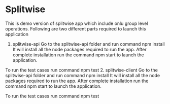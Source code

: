 # Splitwise

This is demo version of splitwise app which include onlu group level operations. Following are two different parts required to launch this application

1. splitwise-api
 Go to the splitwise-api folder and run command npm install
 It will install all the node packages required to run the app.
 After complete installation run the command npm start to launch the application.
 
 To run the test cases  run command npm test
2. splitwise-client
 Go to the splitwise-api folder and run command npm install
 It will install all the node packages required to run the app.
 After complete installation run the command npm start to launch the application.
 
 To run the test cases  run command npm test
